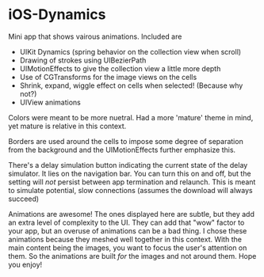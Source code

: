 iOS-Dynamics
============

Mini app that shows vairous animations. Included are

- UIKit Dynamics (spring behavior on the collection view when scroll)
- Drawing of strokes using UIBezierPath
- UIMotionEffects to give the collection view a little more depth
- Use of CGTransforms for the image views on the cells
- Shrink, expand, wiggle effect on cells when selected! (Because why not?)
- UIView animations

Colors were meant to be more nuetral. Had a more 'mature' theme in mind, yet mature is relative in this context.

Borders are used around the cells to impose some degree of separation from the background and the UIMotionEffects further emphasize this.

There's a delay simulation button indicating the current state of the delay simulator. It lies on the navigation bar. You can turn this on and off, but the setting will *not* persist between app termination and relaunch. This is meant to simulate potential, slow connections (assumes the download will always succeed)

Animations are awesome! The ones displayed here are subtle, but they add an extra level of complexity to the UI. They can add that "wow" factor to your app, but an overuse of animations can be a bad thing. I chose these animations because they meshed well together in this context. With the main content being the images, you want to focus the user's attention on them. So the animations are built *for* the images and not around them. Hope you enjoy!